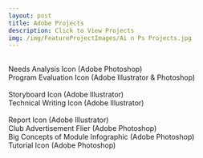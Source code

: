 ```yaml
---
layout: post
title: Adobe Projects
description: Click to View Projects
img: /img/FeatureProjectImages/Ai n Ps Projects.jpg
---
```


 
<div class="img_row">
	<img class="col half" src="{{ site.baseurl }}/img/AinPSProjects/Needs Analysis.jpg" alt="" title= "Needs Analysis Icon (Adobe Photoshop)"/>
	<img class="col half" src="{{ site.baseurl }}/img//AinPSProjects/Program Evaluation.jpg" alt="" title= "Program Evaluation Icon (Adobe Illustrator & Photoshop)"/>
</div>
<div class="three">
	<div class="col half caption">
		Needs Analysis Icon (Adobe Photoshop)
	</div>
	<div class="col half caption">
		Program Evaluation Icon (Adobe Illustrator & Photoshop)
	</div>

</div>

<div class="img_row">
	<img class="col half" src="{{ site.baseurl }}/img/AinPSProjects/Storyboard Icon.jpg" alt="" title= "Storyboard Icon (Adobe Illustrator)"/>
	<img class="col half" src="{{ site.baseurl }}/img//AinPSProjects/Technical Writing Paper Icon.jpg" alt="" title= "Technical Writing Icon (Adobe Illustrator)"/>

</div>
<div class="three">
	<div class="col half caption">
		Storyboard Icon (Adobe Illustrator)
	</div>
	<div class="col half caption">
		Technical Writing Icon (Adobe Illustrator)
	</div>
</div>

<div class="img_row">
	<img class="col one" src="{{ site.baseurl }}/img//AinPSProjects/Report Icon.jpg" alt="" title= "Report Icon (Adobe Illustrator)"/> 
	<img class="col one" src="{{ site.baseurl }}/img/AinPSProjects/SECME.jpg" alt="" title= "Club Advertisement Flier (Adobe Photoshop)"/>
	<img class="col one" src="{{ site.baseurl }}/img//AinPSProjects/WTM.jpg" alt="" title= "Big Concepts of Module Infographic (Adobe Photoshop)"/>
</div>
<div class="three">
	<div class="col one caption">
		Report Icon (Adobe Illustrator)
	</div>
	<div class="col one caption">
		Club Advertisement Flier (Adobe Photoshop)
	</div>
	<div class="col one caption">
		Big Concepts of Module Infographic (Adobe Photoshop)
	</div>
</div>

<div class="img_row">
	<img class="col half" src="{{ site.baseurl }}/img//AinPSProjects/Tutorial Icon.jpg" alt="" title= "Tutorial Icon (Adobe Photoshop)"/>
</div>
<div class="three">
	<div class="col half caption">
		Tutorial Icon (Adobe Photoshop)
	</div>
</div>